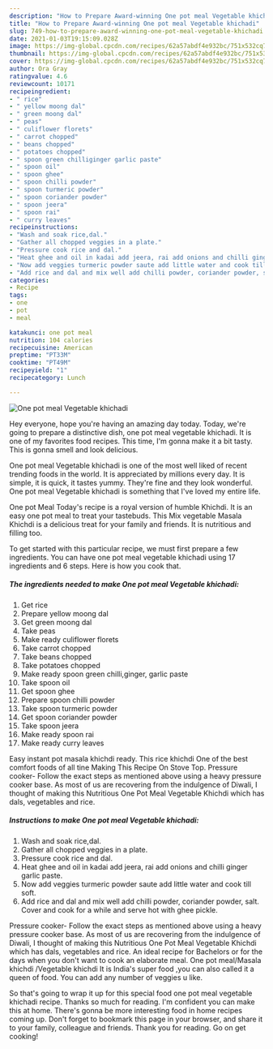 ```yaml
---
description: "How to Prepare Award-winning One pot meal Vegetable khichadi"
title: "How to Prepare Award-winning One pot meal Vegetable khichadi"
slug: 749-how-to-prepare-award-winning-one-pot-meal-vegetable-khichadi
date: 2021-01-03T19:15:09.028Z
image: https://img-global.cpcdn.com/recipes/62a57abdf4e932bc/751x532cq70/one-pot-meal-vegetable-khichadi-recipe-main-photo.jpg
thumbnail: https://img-global.cpcdn.com/recipes/62a57abdf4e932bc/751x532cq70/one-pot-meal-vegetable-khichadi-recipe-main-photo.jpg
cover: https://img-global.cpcdn.com/recipes/62a57abdf4e932bc/751x532cq70/one-pot-meal-vegetable-khichadi-recipe-main-photo.jpg
author: Ora Gray
ratingvalue: 4.6
reviewcount: 10171
recipeingredient:
- " rice"
- " yellow moong dal"
- " green moong dal"
- " peas"
- " culiflower florets"
- " carrot chopped"
- " beans chopped"
- " potatoes chopped"
- " spoon green chilliginger garlic paste"
- " spoon oil"
- " spoon ghee"
- " spoon chilli powder"
- " spoon turmeric powder"
- " spoon coriander powder"
- " spoon jeera"
- " spoon rai"
- " curry leaves"
recipeinstructions:
- "Wash and soak rice,dal."
- "Gather all chopped veggies in a plate."
- "Pressure cook rice and dal."
- "Heat ghee and oil in kadai add jeera, rai add onions and chilli ginger garlic paste."
- "Now add veggies turmeric powder saute add little water and cook till soft."
- "Add rice and dal and mix well add chilli powder, coriander powder, salt. Cover and cook for a while and serve hot with ghee pickle."
categories:
- Recipe
tags:
- one
- pot
- meal

katakunci: one pot meal 
nutrition: 104 calories
recipecuisine: American
preptime: "PT33M"
cooktime: "PT49M"
recipeyield: "1"
recipecategory: Lunch

---
```



![One pot meal Vegetable khichadi](https://img-global.cpcdn.com/recipes/62a57abdf4e932bc/751x532cq70/one-pot-meal-vegetable-khichadi-recipe-main-photo.jpg)

Hey everyone, hope you're having an amazing day today. Today, we're going to prepare a distinctive dish, one pot meal vegetable khichadi. It is one of my favorites food recipes. This time, I'm gonna make it a bit tasty. This is gonna smell and look delicious.

One pot meal Vegetable khichadi is one of the most well liked of recent trending foods in the world. It is appreciated by millions every day. It is simple, it is quick, it tastes yummy. They're fine and they look wonderful. One pot meal Vegetable khichadi is something that I've loved my entire life.

One pot Meal Today&#39;s recipe is a royal version of humble Khichdi. It is an easy one pot meal to treat your tastebuds. This Mix vegetable Masala Khichdi is a delicious treat for your family and friends. It is nutritious and filling too.


To get started with this particular recipe, we must first prepare a few ingredients. You can have one pot meal vegetable khichadi using 17 ingredients and 6 steps. Here is how you cook that.

<!--inarticleads1-->

##### The ingredients needed to make One pot meal Vegetable khichadi:

1. Get  rice
1. Prepare  yellow moong dal
1. Get  green moong dal
1. Take  peas
1. Make ready  culiflower florets
1. Take  carrot chopped
1. Take  beans chopped
1. Take  potatoes chopped
1. Make ready  spoon green chilli,ginger, garlic paste
1. Take  spoon oil
1. Get  spoon ghee
1. Prepare  spoon chilli powder
1. Take  spoon turmeric powder
1. Get  spoon coriander powder
1. Take  spoon jeera
1. Make ready  spoon rai
1. Make ready  curry leaves


Easy instant pot masala khichdi ready. This rice khichdi One of the best comfort foods of all tine Making This Recipe On Stove Top. Pressure cooker- Follow the exact steps as mentioned above using a heavy pressure cooker base. As most of us are recovering from the indulgence of Diwali, I thought of making this Nutritious One Pot Meal Vegetable Khichdi which has dals, vegetables and rice. 

<!--inarticleads2-->

##### Instructions to make One pot meal Vegetable khichadi:

1. Wash and soak rice,dal.
1. Gather all chopped veggies in a plate.
1. Pressure cook rice and dal.
1. Heat ghee and oil in kadai add jeera, rai add onions and chilli ginger garlic paste.
1. Now add veggies turmeric powder saute add little water and cook till soft.
1. Add rice and dal and mix well add chilli powder, coriander powder, salt. Cover and cook for a while and serve hot with ghee pickle.


Pressure cooker- Follow the exact steps as mentioned above using a heavy pressure cooker base. As most of us are recovering from the indulgence of Diwali, I thought of making this Nutritious One Pot Meal Vegetable Khichdi which has dals, vegetables and rice. An ideal recipe for Bachelors or for the days when you don&#39;t want to cook an elaborate meal. One pot meal/Masala khichdi /Vegetable khichdi It is India&#39;s super food ,you can also called it a queen of food. You can add any number of veggies u like. 

So that's going to wrap it up for this special food one pot meal vegetable khichadi recipe. Thanks so much for reading. I'm confident you can make this at home. There's gonna be more interesting food in home recipes coming up. Don't forget to bookmark this page in your browser, and share it to your family, colleague and friends. Thank you for reading. Go on get cooking!
